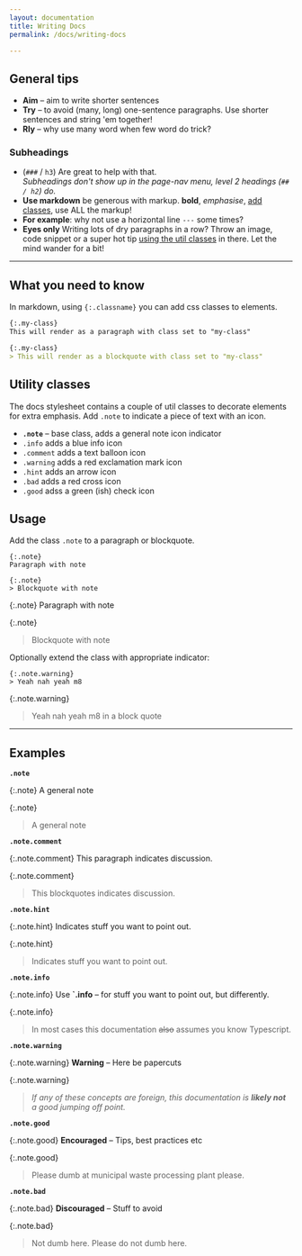 ```yaml
---
layout: documentation
title: Writing Docs
permalink: /docs/writing-docs

---
```


## General tips

- **Aim** &ndash; aim to write shorter sentences
- **Try** &ndash; to avoid (many, long) one-sentence paragraphs. Use shorter sentences and string 'em together!
- **Rly** &ndash; why use many word when few word do trick?

### Subheadings
- (`###` / `h3`) Are great to help with that. <br/>_Subheadings don't show up in the page-nav menu, level 2 headings (`## / h2`) do._
- **Use markdown** be generous with markup. **bold**, _emphasise_, [add classes](#what-you-need-to-know), use ALL the markup!
- **For example**: why not use a horizontal line `---` some times?
- **Eyes only** Writing lots of dry paragraphs in a row? Throw an image, code snippet or a super hot tip [using the util classes](#what-you-need-to-know) in there. Let the mind wander for a bit!

---

## What you need to know

In markdown, using `{:.classname}` you can add css classes to elements. 

```markdown
{:.my-class}
This will render as a paragraph with class set to "my-class"

{:.my-class}
> This will render as a blockquote with class set to "my-class"
```
## Utility classes
The docs stylesheet contains a couple of util classes to decorate elements for extra emphasis.
Add `.note` to indicate a piece of text with an icon. 

* **`.note`** &ndash; base class, adds a general note icon indicator
* `.info` adds a blue info icon
* `.comment` adds a text balloon icon
* `.warning` adds a red exclamation mark icon
* `.hint` adds an arrow icon
* `.bad` adds a red cross icon
* `.good` adss a green (ish) check icon

## Usage

Add the class `.note` to a paragraph or blockquote. 

```
{:.note}
Paragraph with note

{:.note}
> Blockquote with note
```

{:.note}
Paragraph with note

{:.note}
> Blockquote with note

Optionally extend the class with appropriate indicator:
```
{:.note.warning}
> Yeah nah yeah m8
```


{:.note.warning}
> Yeah nah yeah m8 in a block quote

---

## Examples
**`.note`**

{:.note}
A general note

{:.note}
> A general note

**`.note.comment`**

{:.note.comment}
This paragraph indicates discussion.

{:.note.comment}
> This blockquotes indicates discussion.

**`.note.hint`**

{:.note.hint}
Indicates stuff you want to point out.

{:.note.hint}
> Indicates stuff you want to point out.

**`.note.info`**

{:.note.info}
Use **`.info** &ndash; for stuff you want to point out, but differently.

{:.note.info}
> In most cases this documentation <del>also</del> assumes you know Typescript.

**`.note.warning`**

{:.note.warning}
**Warning** &ndash; Here be papercuts

{:.note.warning}
> _If any of these concepts are foreign, this documentation is **likely not** a good
jumping off point._

**`.note.good`**

{:.note.good}
**Encouraged** &ndash; Tips, best practices etc

{:.note.good}
> Please dumb at municipal waste processing plant please.

**`.note.bad`**

{:.note.bad}
**Discouraged** &ndash; Stuff to avoid 

{:.note.bad}
> Not dumb here. Please do not dumb here.


